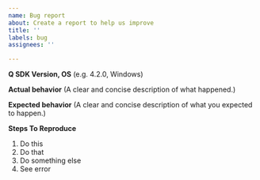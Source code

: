 ```yaml
---
name: Bug report
about: Create a report to help us improve
title: ''
labels: bug
assignees: ''

---
```


**Q SDK Version, OS**
(e.g. 4.2.0, Windows)

**Actual behavior**
(A clear and concise description of what happened.)

**Expected behavior**
(A clear and concise description of what you expected to happen.)

**Steps To Reproduce**
1. Do this
2. Do that
3. Do something else
4. See error
